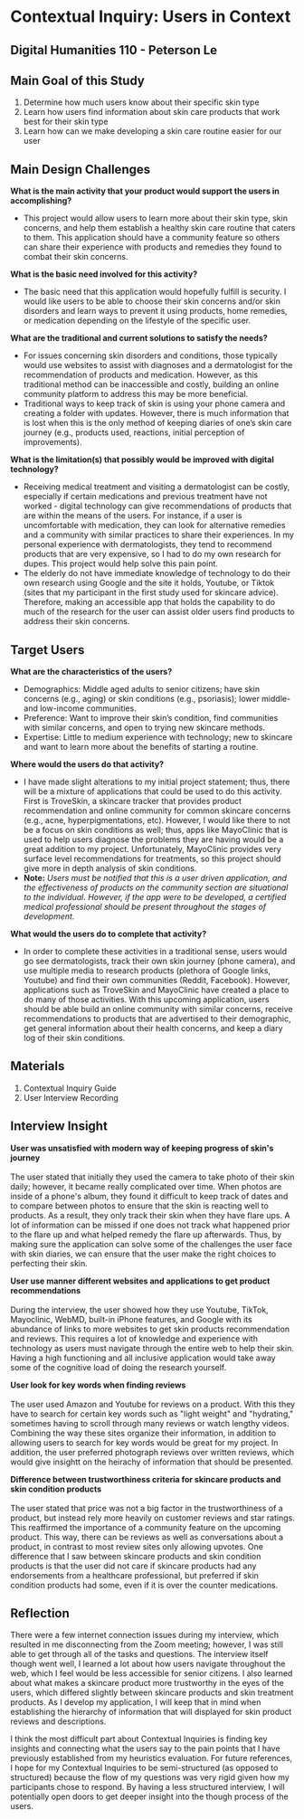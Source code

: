 # Contextual Inquiry: Users in Context
## Digital Humanities 110 - Peterson Le

## Main Goal of this Study
1. Determine how much users know about their specific skin type
2. Learn how users find information about skin care products that work best for their skin type
3. Learn how can we make developing a skin care routine easier for our user

## Main Design Challenges
**What is the main activity that your product would support the users in accomplishing?**<br/>
* This project would allow users to learn more about their skin type, skin concerns, and help them establish a healthy skin care routine that caters to them. This application    should have a community feature so others can share their experience with products and remedies they found to combat their skin concerns. 

**What is the basic need involved for this activity?**<br/>
* The basic need that this application would hopefully fulfill is security. I would like users to be able to choose their skin concerns and/or skin disorders and learn ways to prevent it using products, home remedies, or medication depending on the lifestyle of the specific user.

**What are the traditional and current solutions to satisfy the needs?**<br/>
* For issues concerning skin disorders and conditions, those typically would use websites to assist with diagnoses and a dermatologist for the recommendation of products and medication. However, as this traditional method can be inaccessible and costly, building an online community platform to address this may be more beneficial.
* Traditional ways to keep track of skin is using your phone camera and creating a folder with updates. However, there is much information that is lost when this is the only method of keeping diaries of one’s skin care journey (e.g., products used, reactions, initial perception of improvements).

**What is the limitation(s) that possibly would be improved with digital technology?**
* Receiving medical treatment and visiting a dermatologist can be costly, especially if certain medications and previous treatment have not worked - digital technology can give recommendations of products that are within the means of the users. For instance, if a user is uncomfortable with medication, they can look for alternative remedies and a community with similar practices to share their experiences. In my personal experience with dermatologists, they tend to recommend products that are very expensive, so I had to do my own research for dupes. This project would help solve this pain point.
* The elderly do not have immediate knowledge of technology to do their own research using Google and the site it holds, Youtube, or Tiktok (sites that my participant in the first study used for skincare advice). Therefore, making an accessible app that holds the capability to do much of the research for the user can assist older users find products to address their skin concerns.

## Target Users
**What are the characteristics of the users?**
* Demographics: Middle aged adults to senior citizens; have skin concerns (e.g., aging) or skin conditions (e.g., psoriasis); lower middle- and low-income communities.
* Preference: Want to improve their skin’s condition, find communities with similar concerns, and open to trying new skincare methods.
* Expertise: Little to medium experience with technology; new to skincare and want to learn more about the benefits of starting a routine.

**Where would the users do that activity?**
* I have made slight alterations to my initial project statement; thus, there will be a mixture of applications that could be used to do this activity. First is TroveSkin, a skincare tracker that provides product recommendation and online community for common skincare concerns (e.g., acne, hyperpigmentations, etc). However, I would like there to not be a focus on skin conditions as well; thus, apps like MayoClinic that is used to help users diagnose the problems they are having would be a great addition to my project. Unfortunately, MayoClinic provides very surface level recommendations for treatments, so this project should give more in depth analysis of skin conditions.
* **Note:** *Users must be notified that this is a user driven application, and the effectiveness of products on the community section are situational to the individual. However, if the app were to be developed, a certified medical professional should be present throughout the stages of development.*

**What would the users do to complete that activity?**
* In order to complete these activities in a traditional sense, users would go see dermatologists, track their own skin journey (phone camera), and use multiple media to research products (plethora of Google links, Youtube) and find their own communities (Reddit, Facebook). However, applications such as TroveSkin and MayoClinic have created a place to do many of those activities. With this upcoming application, users should be able build an online community with similar concerns, receive recommendations to products that are advertised to their demographic, get general information about their health concerns, and keep a diary log of their skin conditions.

## Materials
1. Contextual Inquiry Guide
2. User Interview Recording

## Interview Insight
**User was unsatisfied with modern way of keeping progress of skin's journey** <br/>
<br/>
The user stated that initially they used the camera to take photo of their skin daily; however, it became really complicated over time. When photos are inside of a phone's album, they found it difficult to keep track of dates and to compare between photos to ensure that the skin is reacting well to products. As a result, they only track their skin when they have flare ups. A lot of information can be missed if one does not track what happened prior to the flare up and what helped remedy the flare up afterwards. Thus, by making sure the application can solve some of the challenges the user face with skin diaries, we can ensure that the user make the right choices to perfecting their skin.

**User use manner different websites and applications to get product recommendations** <br/>
<br/>
During the interview, the user showed how they use Youtube, TikTok, Mayoclinic, WebMD, built-in iPhone features, and Google with its abundance of links to more websites to get skin products recommendation and reviews. This requires a lot of knowledge and experience with technology as users must navigate through the entire web to help their skin. Having a high functioning and all inclusive application would take away some of the cognitive load of doing the research yourself.

**User look for key words when finding reviews**<br/>
<br/>
The user used Amazon and Youtube for reviews on a product. With this they have to search for certain key words such as "light weight" and "hydrating," sometimes having to scroll through many reviews or watch lengthy videos. Combining the way these sites organize their information, in addition to allowing users to search for key words would be great for my project. In addition, the user preferred photograph reviews over written reviews, which would give insightt on the heirachy of information that should be presented.

**Difference between trustworthiness criteria for skincare products and skin condition products**<br/>
<br/>
The user stated that price was not a big factor in the trustworthiness of a product, but instead rely more heavily on customer reviews and star ratings. This reaffirmed the importance of a community feature on the upcoming product. This way, there can be reviews as well as conversations about a product, in contrast to most review sites only allowing upvotes. One difference that I saw between skincare products and skin condition products is that the user did not care if skincare products had any endorsements from a healthcare professional, but preferred if skin condition products had some, even if it is over the counter medications. 

## Reflection
There were a few internet connection issues during my interview, which resulted in me disconnecting from the Zoom meeting; however, I was still able to get through all of the tasks and questions. The interview itself though went well, I learned a lot about how users navigate throughout the web, which I feel would be less accessible for senior citizens. I also learned about what makes a skincare product more trustworthy in the eyes of the users, which differed slightly between skincare products and skin treatment products. As I develop my application, I will keep that in mind when establishing the hierarchy of information that will displayed for skin product reviews and descriptions. 

I think the most difficult part about Contextual Inquiries is finding key insights and connecting what the users say to the pain points that I have previously established from my heuristics evaluation. For future references, I hope for my Contextual Inquiries to be semi-structured (as opposed to structured) because the flow of my questions was very rigid given how my participants chose to respond. By having a less structured interview, I will potentially open doors to get deeper insight into the though process of the users.
